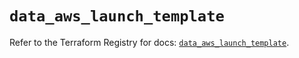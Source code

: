 # `data_aws_launch_template`

Refer to the Terraform Registry for docs: [`data_aws_launch_template`](https://registry.terraform.io/providers/hashicorp/aws/6.13.0/docs/data-sources/launch_template).
